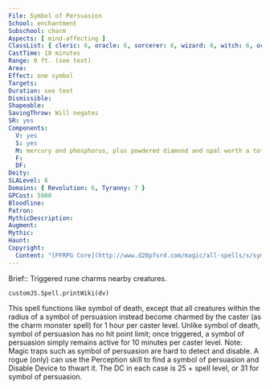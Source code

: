```yaml
---
File: Symbol of Persuasion
School: enchantment
Subschool: charm
Aspects: [ mind-affecting ]
ClassList: { cleric: 6, oracle: 6, sorcerer: 6, wizard: 6, witch: 6, occultist: 4, mesmerist: 6 }
CastTime: 10 minutes
Range: 0 ft. (see text)
Area: 
Effect: one symbol
Targets: 
Duration: see text
Dismissible: 
Shapeable: 
SavingThrow: Will negates
SR: yes
Components:
  V: yes
  S: yes
  M: mercury and phosphorus, plus powdered diamond and opal worth a total of 5,000 gp
  F: 
  DF: 
Deity: 
SLALevel: 6
Domains: { Revolution: 6, Tyranny: 7 }
GPCost: 5000
Bloodline: 
Patron: 
MythicDescription: 
Augment: 
Mythic: 
Haunt: 
Copyright:
  Content: "[PFRPG Core](http://www.d20pfsrd.com/magic/all-spells/s/symbol-of-persuasion)"
---
```

Brief:: Triggered rune charms nearby creatures.

```dataviewjs
customJS.Spell.printWiki(dv)
```

This spell functions like symbol of death, except that all creatures within the radius of a symbol of persuasion instead become charmed by the caster (as the charm monster spell) for 1 hour per caster level.  Unlike symbol of death, symbol of persuasion has no hit point limit; once triggered, a symbol of persuasion simply remains active for 10 minutes per caster level.  Note: Magic traps such as symbol of persuasion are hard to detect and disable. A rogue (only) can use the Perception skill to find a symbol of persuasion and Disable Device to thwart it. The DC in each case is 25 + spell level, or 31 for symbol of persuasion.

